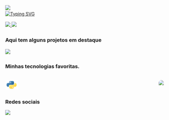 <div>
  <a href="https://github.com/DenverCoder1/readme-typing-svg">
    <img src="https://readme-typing-svg.herokuapp.com?font=lucida+console&duration=4000&pause=1500&color=8B67DB&width=435&lines=Olá+👋"/>
    <br>
    <img src="https://readme-typing-svg.herokuapp.com?font=lucida+console&weight=900&size=18&duration=4000&pause=2000&color=8B67DB&width=435&lines=Meu+nome+%C3%A9+Marlus+Silva;Seja+bem+vindo(a)+ao+meu+perfil!;Amo+Python;Estou+sempre+em+busca+do+melhor" alt="Typing SVG" />
  </a>

</div>


<br>
<!-- GitHub status -->
<div>
  <a href="https://github.com/anuraghazra/github-readme-stats">
    <img height="180em" src="https://github-readme-stats.vercel.app/api?username=MarlusCSilva&count_private=true&show_icons=true&theme=aura"/>
    <img height="180em" src="https://github-readme-stats.vercel.app/api/top-langs/?username=MarlusCSilva&layout=compact&theme=aura"/>
  </a>
 </div>
 
  ## 
<!-- Projetos em destaque -->
### Aqui tem alguns projetos em destaque
<div>
  <a href="https://github.com/MarlusCSilva/my1repository">
    <img align="center" src="https://github-readme-stats.vercel.app/api/pin/?username=MarlusCSilva&repo=my1repository&theme=aura&show_owner=true"/>
  </a>

</div>

  ##
 
<!-- Tecnologia mais ultilizadas -->
### Minhas tecnologias favoritas.
<div style="display: inline_block"><br>
 
  <img align="center" height="30" width="40" src="https://raw.githubusercontent.com/devicons/devicon/master/icons/python/python-original.svg"/>
  
  <img align="right" height="150" style="border-radius:50px;" src="https://media0.giphy.com/media/H1nMzsCyfW8EFqiXX9/giphy.gif?cid=ecf05e47hqb3und62x27565ubltdk3ga3zva6uap3kiu2k3g&rid=giphy.gif&ct=g"/>
</div>

  ##
### Redes sociais
<!-- Redes sociais -->
<div> 
  <a href="mailto:marlussilva5816@gmail.com"><img src="https://img.shields.io/badge/-Gmail-%23333?style=for-the-badge&logo=gmail&logoColor=white" target="_blank"></a>
  
</div>
